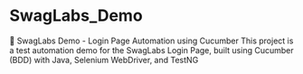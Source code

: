 # SwagLabs_Demo
🧪 SwagLabs Demo - Login Page Automation using Cucumber This project is a test automation demo for the SwagLabs Login Page, built using Cucumber (BDD) with Java, Selenium WebDriver, and TestNG
